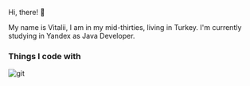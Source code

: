 Hi, there! 👋

My name is Vitalii, I am in my mid-thirties, living in Turkey. I'm currently studying in Yandex as Java Developer.

<h3>Things I code with</h3>

<p>
  <img alt="git" src="https://img.shields.io/badge/-Git-F05032?style=flat-square&logo=git&logoColor=white" />
</p>
